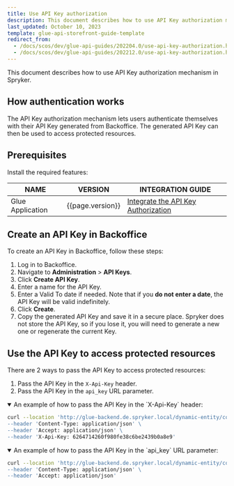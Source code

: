 ```yaml
---
title: Use API Key authorization
description: This document describes how to use API Key authorization mechanism in Spryker.
last_updated: October 10, 2023
template: glue-api-storefront-guide-template
redirect_from:
  - /docs/scos/dev/glue-api-guides/202204.0/use-api-key-authorization.html
  - /docs/scos/dev/glue-api-guides/202212.0/use-api-key-authorization.html
---
```


This document describes how to use API Key authorization mechanism in Spryker.

## How authentication works

The API Key authorization mechanism lets users authenticate themselves with their API Key generated from Backoffice. The generated API Key can then be used to access protected resources.

## Prerequisites

Install the required features:

| NAME | VERSION | INTEGRATION GUIDE                                                                                                                                        |
| --- | --- |----------------------------------------------------------------------------------------------------------------------------------------------------------|
| Glue Application | {{page.version}} | [Integrate the API Key Authorization](/docs/scos/dev/migration-concepts/migrate-to-decoupled-glue-infrastructure/decoupled-glue-infrastructure-integrate-api-key-authorization.html) |

## Create an API Key in Backoffice

To create an API Key in Backoffice, follow these steps:
1. Log in to Backoffice.
2. Navigate to **Administration** > **API Keys**.
3. Click **Create API Key**.
4. Enter a name for the API Key.
5. Enter a Valid To date if needed. Note that if you **do not enter a date**, the API Key will be valid indefinitely.
6. Click **Create**.
7. Copy the generated API Key and save it in a secure place. Spryker does not store the API Key, so if you lose it, you will need to generate a new one or regenerate the current Key.

## Use the API Key to access protected resources

There are 2 ways to pass the API Key to access protected resources:
1. Pass the API Key in the `X-Api-Key` header.
2. Pass the API Key in the `api_key` URL parameter.

<details open>
<summary markdown='span'>An example of how to pass the API Key in the `X-Api-Key` header:</summary>

```bash
curl --location 'http://glue-backend.de.spryker.local/dynamic-entity/countries \
--header 'Content-Type: application/json' \
--header 'Accept: application/json' \
--header 'X-Api-Key: 6264714260f980fe38c6be2439b0a8e9'
```
</details>

<details open>
<summary markdown='span'>An example of how to pass the API Key in the `api_key` URL parameter:</summary>

```bash
curl --location 'http://glue-backend.de.spryker.local/dynamic-entity/countries?api_key=6264714260f980fe38c6be2439b0a8e9 \
--header 'Content-Type: application/json' \
--header 'Accept: application/json'
```
</details>